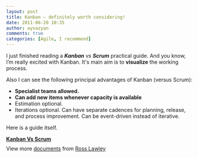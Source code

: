 ```yaml
---
layout: post
title: Kanban – definitely worth considering!
date: 2011-06-20 10:35
author: ayvazyan
comments: true
categories: [Agile, I recommend]
---
```

I just finished reading a <em><strong>Kanban</strong> vs <strong>Scrum</strong></em> practical guide. And you know, I’m really excited with Kanban. It's main aim is to <strong>visualize</strong> the working process.

Also I can see the following principal advantages of Kanban (versus Scrum):
<ul>
	<li><strong>Specialist teams allowed.</strong></li>
	<li><strong>Can add new items whenever capacity is available </strong></li>
	<li>Estimation optional.</li>
	<li>Iterations optional. Can have separate cadences for planning, release, and process improvement. Can be event-driven instead of iterative.</li>
</ul>
<!--more-->

Here is a guide itself.
<div id="__ss_1372294" style="width: 598px;"><strong style="margin: 12px 0px 4px; display: block;"><a title="Kanban Vs Scrum" href="http://www.slideshare.net/RossC0/kanban-vs-scrum">Kanban Vs Scrum</a></strong>
<div style="padding-bottom: 12px; padding-left: 0px; padding-right: 0px; padding-top: 5px;">View more <a href="http://www.slideshare.net/">documents</a> from <a href="http://www.slideshare.net/RossC0">Ross Lawley</a></div>
&nbsp;

</div>
